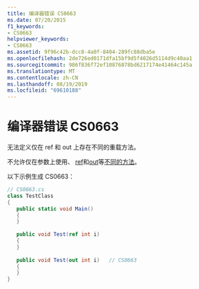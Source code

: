 ```yaml
---
title: 编译器错误 CS0663
ms.date: 07/20/2015
f1_keywords:
- CS0663
helpviewer_keywords:
- CS0663
ms.assetid: 9f96c42b-dcc8-4a0f-8404-289fc88dba5e
ms.openlocfilehash: 2de726ed0171dfa15bf9d5f4026d5114d9c40aa1
ms.sourcegitcommit: 986f836f72ef10876878bd6217174e41464c145a
ms.translationtype: MT
ms.contentlocale: zh-CN
ms.lasthandoff: 08/19/2019
ms.locfileid: "69610188"
---
```

# <a name="compiler-error-cs0663"></a>编译器错误 CS0663
无法定义仅在 ref 和 out 上存在不同的重载方法。  
  
 不允许仅在参数上使用、 [ref](../language-reference/keywords/ref.md)和[out](../language-reference/keywords/out-parameter-modifier.md)等[不同的方法](../language-reference/keywords/in-parameter-modifier.md)。  
  
 以下示例生成 CS0663：  
  
```csharp  
// CS0663.cs  
class TestClass  
{  
   public static void Main()  
   {  
   }  
  
   public void Test(ref int i)  
   {  
   }  
  
   public void Test(out int i)   // CS0663  
   {  
   }  
}  
```

